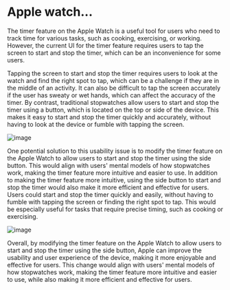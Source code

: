 # Apple watch...

The timer feature on the Apple Watch is a useful tool for users who need to track time for various tasks, such as cooking, exercising, or working. However, the current UI for the timer feature requires users to tap the screen to start and stop the timer, which can be an inconvenience for some users.

Tapping the screen to start and stop the timer requires users to look at the watch and find the right spot to tap, which can be a challenge if they are in the middle of an activity. It can also be difficult to tap the screen accurately if the user has sweaty or wet hands, which can affect the accuracy of the timer. By contrast, traditional stopwatches allow users to start and stop the timer using a button, which is located on the top or side of the device. This makes it easy to start and stop the timer quickly and accurately, without having to look at the device or fumble with tapping the screen.

![image](https://user-images.githubusercontent.com/25922644/224462155-38b72976-5bb1-4a51-b695-72cd54dbc7bf.png)

One potential solution to this usability issue is to modify the timer feature on the Apple Watch to allow users to start and stop the timer using the side button. This would align with users' mental models of how stopwatches work, making the timer feature more intuitive and easier to use. In addition to making the timer feature more intuitive, using the side button to start and stop the timer would also make it more efficient and effective for users. Users could start and stop the timer quickly and easily, without having to fumble with tapping the screen or finding the right spot to tap. This would be especially useful for tasks that require precise timing, such as cooking or exercising.

![image](https://user-images.githubusercontent.com/25922644/224462170-18aadb2f-8297-4907-90f9-0a6f161330f7.png)

Overall, by modifying the timer feature on the Apple Watch to allow users to start and stop the timer using the side button, Apple can improve the usability and user experience of the device, making it more enjoyable and effective for users. This change would align with users' mental models of how stopwatches work, making the timer feature more intuitive and easier to use, while also making it more efficient and effective for users.
